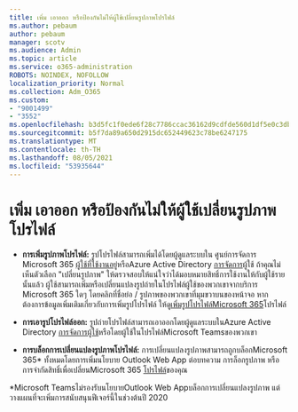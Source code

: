 ```yaml
---
title: เพิ่ม เอาออก หรือป้องกันไม่ให้ผู้ใช้เปลี่ยนรูปภาพโปรไฟล์
ms.author: pebaum
author: pebaum
manager: scotv
ms.audience: Admin
ms.topic: article
ms.service: o365-administration
ROBOTS: NOINDEX, NOFOLLOW
localization_priority: Normal
ms.collection: Adm_O365
ms.custom:
- "9001499"
- "3552"
ms.openlocfilehash: b3d5fc1f0ede6f28c7786ccac36162d9cdfde560d1df5e0c3db8128b5ee51a4f
ms.sourcegitcommit: b5f7da89a650d2915dc652449623c78be6247175
ms.translationtype: MT
ms.contentlocale: th-TH
ms.lasthandoff: 08/05/2021
ms.locfileid: "53935644"
---
```

# <a name="add-remove-or-prevent-users-from-changing-profile-photos"></a>เพิ่ม เอาออก หรือป้องกันไม่ให้ผู้ใช้เปลี่ยนรูปภาพโปรไฟล์

- **การเพิ่มรูปภาพโปรไฟล์:** รูปโปรไฟล์สามารถเพิ่มได้โดยผู้ดูแลระบบใน ศูนย์การจัดการ Microsoft 365 [ผู้ใช้ที่ใช้งานอยู่](https://admin.microsoft.com/Adminportal/Home?source=applauncher#/users)หรือAzure Active Directory [การจัดการ](https://portal.azure.com/#blade/Microsoft_AAD_IAM/UsersManagementMenuBlade/AllUsers)ผู้ใช้  ถ้าคุณไม่เห็นตัวเลือก "เปลี่ยนรูปภาพ" ให้ตรวจสอบให้แน่ใจว่าได้มอบหมายสิทธิ์การใช้งานให้กับผู้ใช้รายนั้นแล้ว ผู้ใช้สามารถเพิ่มหรือเปลี่ยนแปลงรูปถ่ายในโปรไฟล์ผู้ใช้ของพวกเขาจากบริการ Microsoft 365 ใดๆ โดยคลิกที่ชื่อย่อ / รูปภาพของพวกเขาที่มุมขวาบนของหน้าจอ หากต้องการข้อมูลเพิ่มเติมเกี่ยวกับการเพิ่มรูปโปรไฟล์ ให้ดู[เพิ่มรูปโปรไฟล์Microsoft 365](https://support.office.com/article/add-your-profile-photo-to-office-365-2eaf93fd-b3f1-43b9-9cdc-bdcd548435b7)โปรไฟล์

- **การเอารูปโปรไฟล์ออก:** รูปถ่ายโปรไฟล์สามารถเอาออกโดยผู้ดูแลระบบในAzure Active Directory [การจัดการผู้ใช้](https://portal.azure.com/#blade/Microsoft_AAD_IAM/UsersManagementMenuBlade/AllUsers)หรือโดยผู้ใช้ในโปรไฟล์Microsoft Teamsของพวกเขา

- **การบล็อกการเปลี่ยนแปลงรูปภาพโปรไฟล์:** การเปลี่ยนแปลงรูปภาพสามารถถูกบล็อกMicrosoft 365* ทั้งหมดโดยการเพิ่มนโยบาย Outlook Web App ต่อบทความ การล็อกรูปภาพ หรือการจํากัดสิทธิ์เพื่อเปลี่ยนMicrosoft 365 [โปรไฟล์](https://answers.microsoft.com/msoffice/forum/msoffice_o365admin-mso_dep365-mso_o365b/locking-photos-or-restricting-permissions-to/1d19ae4f-de5d-4c3d-a0ad-4b8b8ac32e3d)ของคุณ

*Microsoft Teamsไม่รองรับนโยบายOutlook Web Appบล็อกการเปลี่ยนแปลงรูปภาพ แต่วางแผนที่จะเพิ่มการสนับสนุนฟีเจอร์นี้ในช่วงต้นปี 2020
